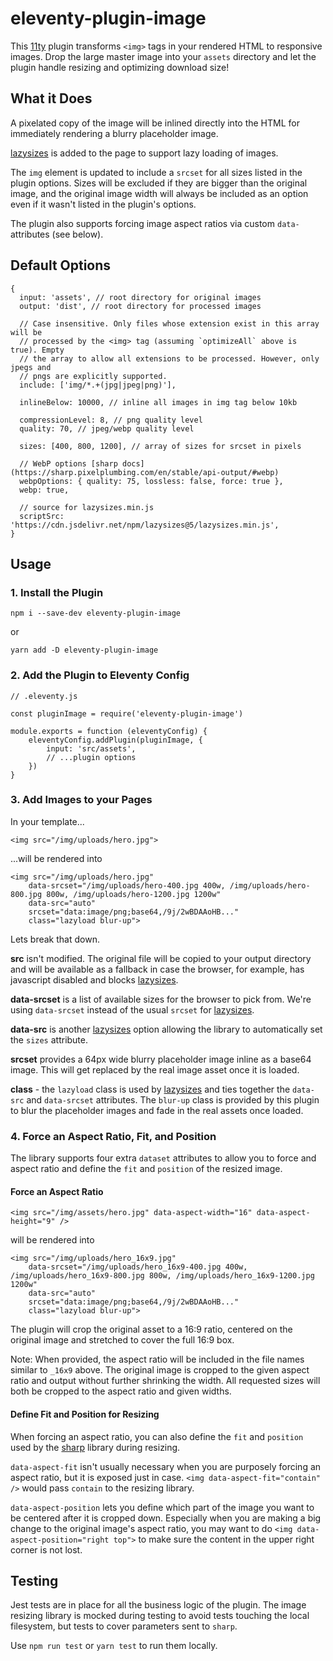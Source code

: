 # eleventy-plugin-image

This [11ty](https://11ty.dev) plugin transforms `<img>` tags in your rendered HTML to responsive images. Drop the large master image into your `assets` directory and let the plugin handle resizing and optimizing download size!

## What it Does

A pixelated copy of the image will be inlined directly into the HTML for immediately rendering a blurry placeholder image.

[lazysizes](https://github.com/aFarkas/lazysizes) is added to the page to support lazy loading of images.

The `img` element is updated to include a `srcset` for all sizes listed in the plugin options. Sizes will be excluded if they are bigger than the original image, and the original image width will always be included as an option even if it wasn't listed in the plugin's options.

The plugin also supports forcing image aspect ratios via custom `data-` attributes (see below).

## Default Options

```
{
  input: 'assets', // root directory for original images
  output: 'dist', // root directory for processed images

  // Case insensitive. Only files whose extension exist in this array will be
  // processed by the <img> tag (assuming `optimizeAll` above is true). Empty
  // the array to allow all extensions to be processed. However, only jpegs and
  // pngs are explicitly supported.
  include: ['img/*.+(jpg|jpeg|png)'],

  inlineBelow: 10000, // inline all images in img tag below 10kb

  compressionLevel: 8, // png quality level
  quality: 70, // jpeg/webp quality level

  sizes: [400, 800, 1200], // array of sizes for srcset in pixels

  // WebP options [sharp docs](https://sharp.pixelplumbing.com/en/stable/api-output/#webp)
  webpOptions: { quality: 75, lossless: false, force: true },
  webp: true,

  // source for lazysizes.min.js
  scriptSrc: 'https://cdn.jsdelivr.net/npm/lazysizes@5/lazysizes.min.js',
}
```

## Usage

### 1. Install the Plugin

```
npm i --save-dev eleventy-plugin-image
```

or

```
yarn add -D eleventy-plugin-image
```

### 2. Add the Plugin to Eleventy Config

```
// .eleventy.js

const pluginImage = require('eleventy-plugin-image')

module.exports = function (eleventyConfig) {
    eleventyConfig.addPlugin(pluginImage, {
        input: 'src/assets',
        // ...plugin options
    })
}
```

### 3. Add Images to your Pages

In your template...

```
<img src="/img/uploads/hero.jpg">
```

...will be rendered into

```
<img src="/img/uploads/hero.jpg"
    data-srcset="/img/uploads/hero-400.jpg 400w, /img/uploads/hero-800.jpg 800w, /img/uploads/hero-1200.jpg 1200w"
    data-src="auto"
    srcset="data:image/png;base64,/9j/2wBDAAoHB..."
    class="lazyload blur-up">
```

Lets break that down.

**src** isn't modified. The original file will be copied to your output directory and will be available as a fallback in case the browser, for example, has javascript disabled and blocks [lazysizes](https://github.com/aFarkas/lazysizes).

**data-srcset** is a list of available sizes for the browser to pick from. We're using `data-srcset` instead of the usual `srcset` for [lazysizes](https://github.com/aFarkas/lazysizes).

**data-src** is another [lazysizes](https://github.com/aFarkas/lazysizes#automatically-setting-the-sizes-attribute) option allowing the library to automatically set the `sizes` attribute.

**srcset** provides a 64px wide blurry placeholder image inline as a base64 image. This will get replaced by the real image asset once it is loaded.

**class** - the `lazyload` class is used by [lazysizes](https://github.com/aFarkas/lazysizes#how-to) and ties together the `data-src` and `data-srcset` attributes. The `blur-up` class is provided by this plugin to blur the placeholder images and fade in the real assets once loaded.

### 4. Force an Aspect Ratio, Fit, and Position

The library supports four extra `dataset` attributes to allow you to force and aspect ratio and define the `fit` and `position` of the resized image.

#### Force an Aspect Ratio

```
<img src="/img/assets/hero.jpg" data-aspect-width="16" data-aspect-height="9" />
```

will be rendered into

```
<img src="/img/uploads/hero_16x9.jpg"
    data-srcset="/img/uploads/hero_16x9-400.jpg 400w, /img/uploads/hero_16x9-800.jpg 800w, /img/uploads/hero_16x9-1200.jpg 1200w"
    data-src="auto"
    srcset="data:image/png;base64,/9j/2wBDAAoHB..."
    class="lazyload blur-up">
```

The plugin will crop the original asset to a 16:9 ratio, centered on the original image and stretched to cover the full 16:9 box.

Note: When provided, the aspect ratio will be included in the file names similar to `_16x9` above. The original image is cropped to the given aspect ratio and output without further shrinking the width. All requested sizes will both be cropped to the aspect ratio and given widths.

#### Define Fit and Position for Resizing

When forcing an aspect ratio, you can also define the `fit` and `position` used by the [sharp](https://sharp.pixelplumbing.com/api-resize) library during resizing.

`data-aspect-fit` isn't usually necessary when you are purposely forcing an aspect ratio, but it is exposed just in case. `<img data-aspect-fit="contain" />` would pass `contain` to the resizing library.

`data-aspect-position` lets you define which part of the image you want to be centered after it is cropped down. Especially when you are making a big change to the original image's aspect ratio, you may want to do `<img data-aspect-position="right top">` to make sure the content in the upper right corner is not lost.

## Testing

Jest tests are in place for all the business logic of the plugin. The image resizing library is mocked during testing to avoid tests touching the local filesystem, but tests to cover parameters sent to `sharp`.

Use `npm run test` or `yarn test` to run them locally.
